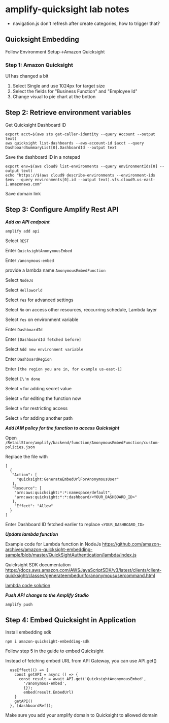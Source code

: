 # amplify-quicksight lab notes
- navigation.js don't refresh after create categories, how to trigger that?
## Quicksight Embedding
Follow Environment Setup->Amazon Quicksight
### Step 1: Amazon Quicksight
UI has changed a bit
1. Select Single and use 1024px for target size
2. Select the fields for "Business Function" and "Employee Id"
3. Change visual to pie chart at the botton

## Step 2: Retrieve environment variables
Get Quicksight Dashboard ID
```
export acct=$(aws sts get-caller-identity --query Account --output text)
aws quicksight list-dashboards --aws-account-id $acct --query DashboardSummaryList[0].DashboardId --output text
```
Save the dashboard ID in a notepad
```
export env=$(aws cloud9 list-environments --query environmentIds[0] --output text)
echo "https://$(aws cloud9 describe-environments --environment-ids $env --query environments[0].id --output text).vfs.cloud9.us-east-1.amazonaws.com"
```
Save domain link

## Step 3: Configure Amplify Rest API
***Add an API endpoint***
```
amplify add api
```
Select `REST`

Enter `QuicksightAnonymousEmbed`

Enter `/anonymous-embed`

provide a lambda name `AnonymousEmbedFunction`

Select `NodeJs`

Select `Helloworld`

Select `Yes` for advanced settings

Select `No` on access other resources, reocurring schedule, Lambda layer

Select `Yes` on environment variable

Enter `DashboardId`

Enter `[DashboardId fetched before]`

Select `Add new environment variable`

Enter `DashboardRegion`

Enter `[the region you are in, for example us-east-1]`

Select `I\'m done`

Select `n` for adding secret value

Select `n` for editing the function now

Select `n` for restricting access

Select `n` for adding another path


***Add IAM policy for the function to access Quicksight***

Open `/RetailStore/amplify/backend/function/AnonymousEmbedFunction/custom-policies.json`

Replace the file with
```
[
  {
   "Action": [
     "quicksight:GenerateEmbedUrlForAnonymousUser"
   ],
   "Resource": [
    "arn:aws:quicksight:*:*:namespace/default",
    "arn:aws:quicksight:*:*:dashboard/<YOUR_DASHBOARD_ID>"
   ],
    "Effect": "Allow"
  }
]
```
Enter Dashboard ID fetched earlier to replace `<YOUR_DASHBOARD_ID>`

***Update lambda function***

Example code for Lambda function in NodeJs
https://github.com/amazon-archives/amazon-quicksight-embedding-sample/blob/master/QuickSightAuthentication/lambda/index.js

Quicksight SDK documentation
https://docs.aws.amazon.com/AWSJavaScriptSDK/v3/latest/clients/client-quicksight/classes/generateembedurlforanonymoususercommand.html

[lambda code solution](../index.js)

***Push API change to the Amplify Studio***
```
amplify push
```

## Step 4: Embed Quicksight in Application
Install embedding sdk
```
npm i amazon-quicksight-embedding-sdk
```
Follow step 5 in the guide to embed Quicksight

Instead of fetching embed URL from API Gateway, you can use API.get()
```
  useEffect(() => {
    const getAPI = async () => {
      const result = await API.get('QuicksightAnonymousEmbed',
        '/anonymous-embed',
        {});
        embed(result.EmbedUrl)
    }
    getAPI()
  }, [dashboardRef]);
```

Make sure you add your amplify domain to Quicksight to allowed domain
